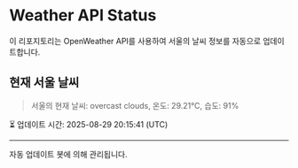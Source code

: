 
# Weather API Status

이 리포지토리는 OpenWeather API를 사용하여 서울의 날씨 정보를 자동으로 업데이트합니다.

## 현재 서울 날씨
> 서울의 현재 날씨: overcast clouds, 온도: 29.21°C, 습도: 91%

⏳ 업데이트 시간: 2025-08-29 20:15:41 (UTC)

---
자동 업데이트 봇에 의해 관리됩니다.
